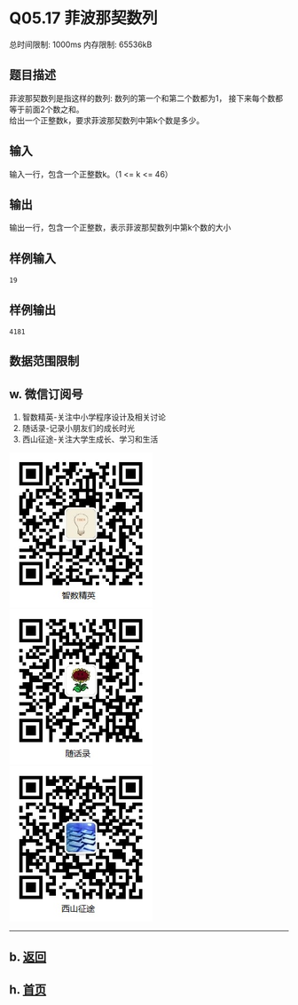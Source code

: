 # Q05.17 菲波那契数列

总时间限制: 1000ms 内存限制: 65536kB

## 题目描述

菲波那契数列是指这样的数列: 数列的第一个和第二个数都为1，
接下来每个数都等于前面2个数之和。   
给出一个正整数k，要求菲波那契数列中第k个数是多少。

## 输入

输入一行，包含一个正整数k。（1 <= k <= 46）

## 输出

输出一行，包含一个正整数，表示菲波那契数列中第k个数的大小

## 样例输入

    19

## 样例输出

    4181

## 数据范围限制

## w. 微信订阅号

1. 智数精英-关注中小学程序设计及相关讨论
2. 随话录-记录小朋友们的成长时光
2. 西山征途-关注大学生成长、学习和生活

![欢迎关注“智数精英”订阅号](../../assets/me/img/idea8.jpg)
![欢迎关注“随话录”订阅号](../../assets/me/img/shl8.jpg)
![欢迎关注“西山征途”订阅号](../../assets/me/img/xszt8.jpg)

----------

## b. [返回](../)
    
## h. [首页](../../)


